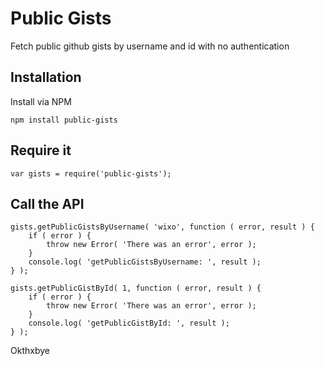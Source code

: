 # Public Gists

Fetch public github gists by username and id with no authentication

## Installation

Install via NPM

```
npm install public-gists
```

## Require it

```
var gists = require('public-gists');
```

## Call the API

```
gists.getPublicGistsByUsername( 'wixo', function ( error, result ) {
	if ( error ) {
		throw new Error( 'There was an error', error );
	}
	console.log( 'getPublicGistsByUsername: ', result );
} );

gists.getPublicGistById( 1, function ( error, result ) {
	if ( error ) {
		throw new Error( 'There was an error', error );
	}
	console.log( 'getPublicGistById: ', result );
} );
```

Okthxbye